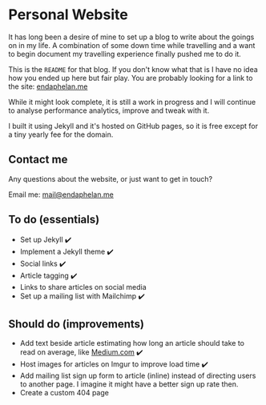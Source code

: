 # Personal Website

It has long been a desire of mine to set up a blog to write about the goings on in my life. A combination of some down time while travelling and a want to begin document my travelling experience finally pushed me to do it.

This is the `README` for that blog. If you don't know what that is I have no idea how you ended up here but fair play.
You are probably looking for a link to the site: [endaphelan.me](https://endaphelan.me)

While it might look complete, it is still a work in progress and I will continue to analyse performance analytics, improve and tweak with it.

I built it using Jekyll and it's hosted on GitHub pages, so it is free except for a tiny yearly fee for the domain.

## Contact me

Any questions about the website, or just want to get in touch?

Email me: mail@endaphelan.me

## To do (essentials)

- Set up Jekyll ✔️
- Implement a Jekyll theme ✔️
- Social links ✔️
- Article tagging ✔️
- Links to share articles on social media
- Set up a mailing list with Mailchimp ✔️

## Should do (improvements)

- Add text beside article estimating how long an article should take to read on average, like [Medium.com](https://www.medium.com) ✔️
- Host images for articles on Imgur to improve load time ✔️
- Add mailing list sign up form to article (inline) instead of directing users to another page. I imagine it might have a better sign up rate then.
- Create a custom 404 page

